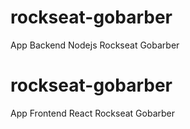 # rockseat-gobarber

App Backend Nodejs Rockseat Gobarber

# rockseat-gobarber

App Frontend React Rockseat Gobarber
